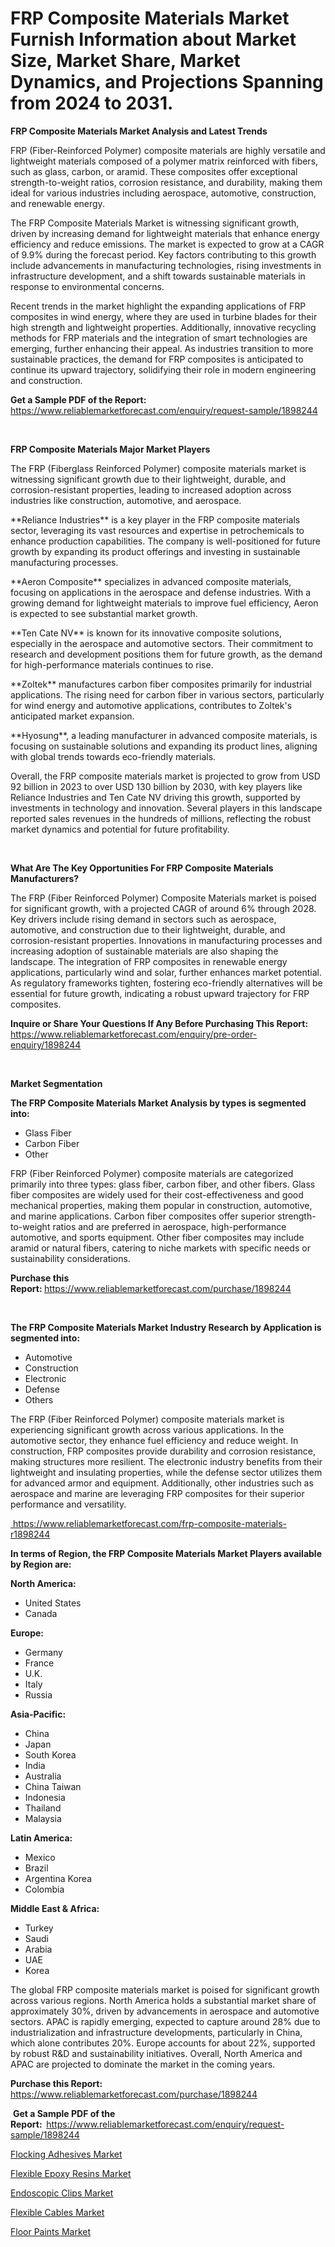 <p><h1>FRP Composite Materials Market Furnish Information about Market Size, Market Share, Market Dynamics, and Projections Spanning from 2024 to 2031.</h1></p><p><strong>FRP Composite Materials Market Analysis and Latest Trends</strong></p>
<p><p>FRP (Fiber-Reinforced Polymer) composite materials are highly versatile and lightweight materials composed of a polymer matrix reinforced with fibers, such as glass, carbon, or aramid. These composites offer exceptional strength-to-weight ratios, corrosion resistance, and durability, making them ideal for various industries including aerospace, automotive, construction, and renewable energy.</p><p>The FRP Composite Materials Market is witnessing significant growth, driven by increasing demand for lightweight materials that enhance energy efficiency and reduce emissions. The market is expected to grow at a CAGR of 9.9% during the forecast period. Key factors contributing to this growth include advancements in manufacturing technologies, rising investments in infrastructure development, and a shift towards sustainable materials in response to environmental concerns.</p><p>Recent trends in the market highlight the expanding applications of FRP composites in wind energy, where they are used in turbine blades for their high strength and lightweight properties. Additionally, innovative recycling methods for FRP materials and the integration of smart technologies are emerging, further enhancing their appeal. As industries transition to more sustainable practices, the demand for FRP composites is anticipated to continue its upward trajectory, solidifying their role in modern engineering and construction.</p></p>
<p><strong>Get a Sample PDF of the Report:&nbsp;</strong> <a href="https://www.reliablemarketforecast.com/enquiry/request-sample/1898244?utm_campaign=1130&utm_medium=2&utm_source=Github&utm_content=ia&utm_term=07112024&utm_id=frp-composite-materials">https://www.reliablemarketforecast.com/enquiry/request-sample/1898244</a></p>
<p>&nbsp;</p>
<p><strong>FRP Composite Materials Major Market Players</strong></p>
<p><p>The FRP (Fiberglass Reinforced Polymer) composite materials market is witnessing significant growth due to their lightweight, durable, and corrosion-resistant properties, leading to increased adoption across industries like construction, automotive, and aerospace.</p><p>**Reliance Industries** is a key player in the FRP composite materials sector, leveraging its vast resources and expertise in petrochemicals to enhance production capabilities. The company is well-positioned for future growth by expanding its product offerings and investing in sustainable manufacturing processes.</p><p>**Aeron Composite** specializes in advanced composite materials, focusing on applications in the aerospace and defense industries. With a growing demand for lightweight materials to improve fuel efficiency, Aeron is expected to see substantial market growth.</p><p>**Ten Cate NV** is known for its innovative composite solutions, especially in the aerospace and automotive sectors. Their commitment to research and development positions them for future growth, as the demand for high-performance materials continues to rise.</p><p>**Zoltek** manufactures carbon fiber composites primarily for industrial applications. The rising need for carbon fiber in various sectors, particularly for wind energy and automotive applications, contributes to Zoltek's anticipated market expansion.</p><p>**Hyosung**, a leading manufacturer in advanced composite materials, is focusing on sustainable solutions and expanding its product lines, aligning with global trends towards eco-friendly materials.</p><p>Overall, the FRP composite materials market is projected to grow from USD 92 billion in 2023 to over USD 130 billion by 2030, with key players like Reliance Industries and Ten Cate NV driving this growth, supported by investments in technology and innovation. Several players in this landscape reported sales revenues in the hundreds of millions, reflecting the robust market dynamics and potential for future profitability.</p></p>
<p>&nbsp;</p>
<p><strong>What Are The Key Opportunities For FRP Composite Materials Manufacturers?</strong></p>
<p><p>The FRP (Fiber Reinforced Polymer) Composite Materials market is poised for significant growth, with a projected CAGR of around 6% through 2028. Key drivers include rising demand in sectors such as aerospace, automotive, and construction due to their lightweight, durable, and corrosion-resistant properties. Innovations in manufacturing processes and increasing adoption of sustainable materials are also shaping the landscape. The integration of FRP composites in renewable energy applications, particularly wind and solar, further enhances market potential. As regulatory frameworks tighten, fostering eco-friendly alternatives will be essential for future growth, indicating a robust upward trajectory for FRP composites.</p></p>
<p><strong>Inquire or Share Your Questions If Any Before Purchasing This Report:</strong> <a href="https://www.reliablemarketforecast.com/enquiry/pre-order-enquiry/1898244?utm_campaign=1130&utm_medium=2&utm_source=Github&utm_content=ia&utm_term=07112024&utm_id=frp-composite-materials">https://www.reliablemarketforecast.com/enquiry/pre-order-enquiry/1898244</a></p>
<p>&nbsp;</p>
<p><strong>Market Segmentation</strong></p>
<p><strong>The FRP Composite Materials Market Analysis by types is segmented into:</strong></p>
<p><ul><li>Glass Fiber</li><li>Carbon Fiber</li><li>Other</li></ul></p>
<p><p>FRP (Fiber Reinforced Polymer) composite materials are categorized primarily into three types: glass fiber, carbon fiber, and other fibers. Glass fiber composites are widely used for their cost-effectiveness and good mechanical properties, making them popular in construction, automotive, and marine applications. Carbon fiber composites offer superior strength-to-weight ratios and are preferred in aerospace, high-performance automotive, and sports equipment. Other fiber composites may include aramid or natural fibers, catering to niche markets with specific needs or sustainability considerations.</p></p>
<p><strong>Purchase this Report:&nbsp;</strong><a href="https://www.reliablemarketforecast.com/purchase/1898244?utm_campaign=1130&utm_medium=2&utm_source=Github&utm_content=ia&utm_term=07112024&utm_id=frp-composite-materials">https://www.reliablemarketforecast.com/purchase/1898244</a></p>
<p>&nbsp;</p>
<p><strong>The FRP Composite Materials Market Industry Research by Application is segmented into:</strong></p>
<p><ul><li>Automotive</li><li>Construction</li><li>Electronic</li><li>Defense</li><li>Others</li></ul></p>
<p><p>The FRP (Fiber Reinforced Polymer) composite materials market is experiencing significant growth across various applications. In the automotive sector, they enhance fuel efficiency and reduce weight. In construction, FRP composites provide durability and corrosion resistance, making structures more resilient. The electronic industry benefits from their lightweight and insulating properties, while the defense sector utilizes them for advanced armor and equipment. Additionally, other industries such as aerospace and marine are leveraging FRP composites for their superior performance and versatility.</p></p>
<p><a href="https://www.reliablemarketforecast.com/frp-composite-materials-r1898244?utm_campaign=1130&utm_medium=2&utm_source=Github&utm_content=ia&utm_term=07112024&utm_id=frp-composite-materials">&nbsp;https://www.reliablemarketforecast.com/frp-composite-materials-r1898244</a></p>
<p><strong>In terms of Region, the FRP Composite Materials Market Players available by Region are:</strong></p>
<p>
    <p> <strong> North America: </strong>
        <ul>
            <li>United States</li>
            <li>Canada</li>
        </ul>
        </p> 
    <p> <strong> Europe: </strong>
        <ul>
            <li>Germany</li>
            <li>France</li>
            <li>U.K.</li>
            <li>Italy</li>
            <li>Russia</li>
        </ul>
        </p> 
    <p> <strong> Asia-Pacific: </strong>
        <ul>
            <li>China</li>
            <li>Japan</li>
            <li>South Korea</li>
            <li>India</li>
            <li>Australia</li>
            <li>China Taiwan</li>
            <li>Indonesia</li>
            <li>Thailand</li>
            <li>Malaysia</li>
        </ul>
        </p> 
    <p> <strong> Latin America: </strong>
        <ul>
            <li>Mexico</li>
            <li>Brazil</li>
            <li>Argentina Korea</li>
            <li>Colombia</li>
        </ul>
        </p> 
    <p> <strong> Middle East & Africa: </strong>
        <ul>
            <li>Turkey</li>
            <li>Saudi</li>
            <li>Arabia</li>
            <li>UAE</li>
            <li>Korea</li>
        </ul>
    </p>
    </p>
<p><p>The global FRP composite materials market is poised for significant growth across various regions. North America holds a substantial market share of approximately 30%, driven by advancements in aerospace and automotive sectors. APAC is rapidly emerging, expected to capture around 28% due to industrialization and infrastructure developments, particularly in China, which alone contributes 20%. Europe accounts for about 22%, supported by robust R&D and sustainability initiatives. Overall, North America and APAC are projected to dominate the market in the coming years.</p></p>
<p><strong>Purchase this Report: </strong><a href="https://www.reliablemarketforecast.com/purchase/1898244?utm_campaign=1130&utm_medium=2&utm_source=Github&utm_content=ia&utm_term=07112024&utm_id=frp-composite-materials">https://www.reliablemarketforecast.com/purchase/1898244</a></p>
<p>&nbsp;<strong>Get a Sample PDF of the Report:&nbsp;&nbsp;</strong><a href="https://www.reliablemarketforecast.com/enquiry/request-sample/1898244?utm_campaign=1130&utm_medium=2&utm_source=Github&utm_content=ia&utm_term=07112024&utm_id=frp-composite-materials">https://www.reliablemarketforecast.com/enquiry/request-sample/1898244</a></p>
<p><strong></strong></p>
<p><p><a href="https://github.com/markita8qfi/Market-Research-Report-List-1/blob/main/flocking-adhesives-market.md?utm_campaign=1130&utm_medium=2&utm_source=Github&utm_content=ia&utm_term=07112024&utm_id=frp-composite-materials">Flocking Adhesives Market</a></p><p><a href="https://github.com/habinadmshaulz/Market-Research-Report-List-1/blob/main/flexible-epoxy-resins-market.md?utm_campaign=1130&utm_medium=2&utm_source=Github&utm_content=ia&utm_term=07112024&utm_id=frp-composite-materials">Flexible Epoxy Resins Market</a></p><p><a href="https://issuu.com/reportprime-2/docs/endoscopic-clips-market-size-2030.p_8a5c75c0529705?utm_campaign=1130&utm_medium=2&utm_source=Github&utm_content=ia&utm_term=07112024&utm_id=frp-composite-materials">Endoscopic Clips Market</a></p><p><a href="https://github.com/radmanjxendrisczn/Market-Research-Report-List-1/blob/main/flexible-cables-market.md?utm_campaign=1130&utm_medium=2&utm_source=Github&utm_content=ia&utm_term=07112024&utm_id=frp-composite-materials">Flexible Cables Market</a></p><p><a href="https://github.com/annabelpric84w/Market-Research-Report-List-1/blob/main/floor-paints-market.md?utm_campaign=1130&utm_medium=2&utm_source=Github&utm_content=ia&utm_term=07112024&utm_id=frp-composite-materials">Floor Paints Market</a></p></p>
